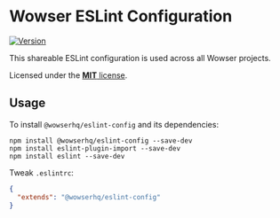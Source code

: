 # Wowser ESLint Configuration

[![Version](https://img.shields.io/npm/v/eslint-config-wowser-base.svg?style=flat)](https://www.npmjs.org/package/eslint-config-wowser-base)

This shareable ESLint configuration is used across all Wowser projects.

Licensed under the [**MIT** license](LICENSE).

## Usage

To install `@wowserhq/eslint-config` and its dependencies:

```shell
npm install @wowserhq/eslint-config --save-dev
npm install eslint-plugin-import --save-dev
npm install eslint --save-dev
```

Tweak `.eslintrc`:

```json
{
  "extends": "@wowserhq/eslint-config"
}
```

